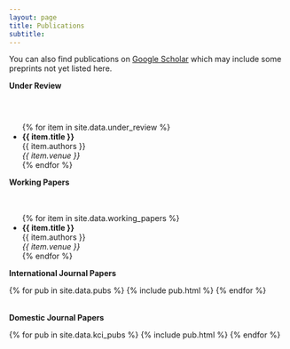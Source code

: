 ```yaml
---
layout: page
title: Publications
subtitle:
---
```


<style>
  /* Adjust the page width just for this page alone. */
  .container-md {
    max-width: 1800px; /* Set your desired maximum width */
    margin-left: auto;
    margin-right: auto;
  }

  /* Add any other custom styles for the page */
  body {
    margin: 0; /* Set margin to 0 for the entire body */
  }
</style>

You can also find publications on <a href="https://scholar.google.com/citations?user=0Xzd2f8AAAAJ">Google Scholar</a> which may include some preprints not yet listed here.


**Under Review**
<div style="height: 30px;"></div>
<ul class="pub-simple">
  {% for item in site.data.under_review %}
    <li>
      <div><strong>{{ item.title }}</strong></div>
      <div class="pubauthor">{{ item.authors }}</div>
      <div><em>{{ item.venue }}</em></div>
    </li>
  {% endfor %}
</ul>

**Working Papers**
<div style="height: 20px;"></div>
<ul class="pub-simple">
  {% for item in site.data.working_papers %}
    <li>
      <div><strong>{{ item.title }}</strong></div>
      <div class="pubauthor">{{ item.authors }}</div>
      <div><em>{{ item.venue }}</em></div>
    </li>
  {% endfor %}
</ul>

**International Journal Papers**

<!-- Just make a table and iterate through publications. -->
<table cellpadding="10" width="100%">
    {% for pub in site.data.pubs %}
        {% include pub.html %}
    {% endfor %}
</table>

**Domestic Journal Papers**

<!-- Just make a table and iterate through publications. -->
<table cellpadding="10" width="100%">
    {% for pub in site.data.kci_pubs %}
        {% include pub.html %}
    {% endfor %}
</table>

<!-- Daniel: doing this to add a separate workshop publication section. -->
<div style="height: 40px;"></div>

<script>
(function () {
  const DEFAULT_SCALE = 2.5;     // 기본 2배
  const PADDING = 16;          // 커서와 미리보기 사이 간격

  let preview = null;

  function onEnter(e) {
    const img = e.currentTarget;
    const rect = img.getBoundingClientRect();
    const scale = parseFloat(img.dataset.scale || DEFAULT_SCALE);

    // 미리보기 이미지 생성
    preview = document.createElement('img');
    preview.src = img.currentSrc || img.src;
    preview.alt = img.alt || 'preview';
    preview.style.position = 'fixed';
    preview.style.pointerEvents = 'none';
    preview.style.zIndex = '9999';
    preview.style.boxShadow = '0 10px 30px rgba(0,0,0,.35)';
    preview.style.borderRadius = '6px';
    preview.style.background = '#fff';
    preview.style.width = Math.round(rect.width * scale) + 'px';
    preview.style.maxWidth = (window.innerWidth * 0.9) + 'px';
    preview.style.maxHeight = (window.innerHeight * 0.9) + 'px';
    preview.style.transition = 'opacity .08s ease';
    preview.style.opacity = '0';

    document.body.appendChild(preview);
    // 약간의 지연 후 보여주기 (부드럽게)
    requestAnimationFrame(() => { if (preview) preview.style.opacity = '1'; });
  }

  function onMove(e) {
    if (!preview) return;

    const vw = window.innerWidth, vh = window.innerHeight;
    const pw = preview.naturalWidth ? preview.width : preview.getBoundingClientRect().width;
    const ph = preview.naturalHeight ? preview.height : preview.getBoundingClientRect().height;

    // 기본 위치: 커서 오른쪽-아래
    let x = e.clientX + PADDING;
    let y = e.clientY + PADDING;

    // 화면을 넘치면 좌/상단으로 뒤집기
    if (x + pw > vw - 8) x = e.clientX - pw - PADDING;
    if (y + ph > vh - 8) y = e.clientY - ph - PADDING;

    preview.style.left = x + 'px';
    preview.style.top  = y + 'px';
  }

  function onLeave() {
    if (preview) {
      preview.remove();
      preview = null;
    }
  }

  function bind() {
    document.querySelectorAll('img.js-hover-zoom').forEach(img => {
      img.addEventListener('mouseenter', onEnter);
      img.addEventListener('mousemove', onMove);
      img.addEventListener('mouseleave', onLeave);
      // 스크롤 시에는 미리보기 제거
      img.addEventListener('scroll', onLeave, { passive: true });
    });
    // 페이지 스크롤/리사이즈 시에도 안전하게 제거
    window.addEventListener('scroll', onLeave, { passive: true });
    window.addEventListener('resize', onLeave);
  }

  if (document.readyState === 'loading') {
    document.addEventListener('DOMContentLoaded', bind);
  } else {
    bind();
  }
})();
</script>

